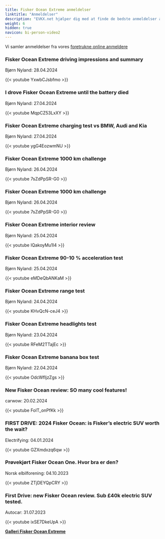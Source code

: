 ```yaml
---
title: Fisker Ocean Extreme anmeldelser
linktitle: "Anmeldelser"
description: "EVKX.net hjælper dig med at finde de bedste anmeldelser af denne model."
weight: 6
hidden: true
navicon: bi-person-video2
---
```

Vi samler anmeldelser fra vores [foretrukne online anmeldere](../../../../../guides/evreviewers/)

<div class="container text-center shadow p-2 pe-4 mb-5 bg-body-tertiary rounded border">
<h3>Fisker Ocean Extreme driving impressions and summary</h3>
<p>Bjørn Nyland: 28.04.2024</p>

{{< youtube YxwbCJsbfmo >}}

</div>
<div class="container text-center shadow p-2 pe-4 mb-5 bg-body-tertiary rounded border">
<h3>I drove Fisker Ocean Extreme until the battery died</h3>
<p>Bjørn Nyland: 27.04.2024</p>

{{< youtube MqpCZ53LxXY >}}

</div>
<div class="container text-center shadow p-2 pe-4 mb-5 bg-body-tertiary rounded border">
<h3>Fisker Ocean Extreme charging test vs BMW, Audi and Kia</h3>
<p>Bjørn Nyland: 27.04.2024</p>

{{< youtube ygG4EozwmNU >}}

</div>
<div class="container text-center shadow p-2 pe-4 mb-5 bg-body-tertiary rounded border">
<h3>Fisker Ocean Extreme 1000 km challenge</h3>
<p>Bjørn Nyland: 26.04.2024</p>

{{< youtube 7sZdPpSR-G0 >}}

</div>
<div class="container text-center shadow p-2 pe-4 mb-5 bg-body-tertiary rounded border">
<h3>Fisker Ocean Extreme 1000 km challenge</h3>
<p>Bjørn Nyland: 26.04.2024</p>

{{< youtube 7sZdPpSR-G0 >}}

</div>
<div class="container text-center shadow p-2 pe-4 mb-5 bg-body-tertiary rounded border">
<h3>Fisker Ocean Extreme interior review</h3>
<p>Bjørn Nyland: 25.04.2024</p>

{{< youtube IQakoyMu1I4 >}}

</div>
<div class="container text-center shadow p-2 pe-4 mb-5 bg-body-tertiary rounded border">
<h3>Fisker Ocean Extreme 90-10 % acceleration test</h3>
<p>Bjørn Nyland: 25.04.2024</p>

{{< youtube eMDeQbANKaM >}}

</div>
<div class="container text-center shadow p-2 pe-4 mb-5 bg-body-tertiary rounded border">
<h3>Fisker Ocean Extreme range test</h3>
<p>Bjørn Nyland: 24.04.2024</p>

{{< youtube KHvQcN-ceJ4 >}}

</div>
<div class="container text-center shadow p-2 pe-4 mb-5 bg-body-tertiary rounded border">
<h3>Fisker Ocean Extreme headlights test</h3>
<p>Bjørn Nyland: 23.04.2024</p>

{{< youtube RFeM2TTajEc >}}

</div>
<div class="container text-center shadow p-2 pe-4 mb-5 bg-body-tertiary rounded border">
<h3>Fisker Ocean Extreme banana box test</h3>
<p>Bjørn Nyland: 22.04.2024</p>

{{< youtube OdcWfIjzZgs >}}

</div>
<div class="container text-center shadow p-2 pe-4 mb-5 bg-body-tertiary rounded border">
<h3>New Fisker Ocean review: SO many cool features!</h3>
<p>carwow: 20.02.2024</p>

{{< youtube FoIT_onPfKk >}}

</div>
<div class="container text-center shadow p-2 pe-4 mb-5 bg-body-tertiary rounded border">
<h3>FIRST DRIVE: 2024 Fisker Ocean: is Fisker’s electric SUV worth the wait?</h3>
<p>Electrifying: 04.01.2024</p>

{{< youtube GZXmdxzq6qw >}}

</div>
<div class="container text-center shadow p-2 pe-4 mb-5 bg-body-tertiary rounded border">
<h3>Prøvekjørt Fisker Ocean One. Hvor bra er den?</h3>
<p>Norsk elbilforening: 04.10.2023</p>

{{< youtube ZTjDEYQpCRY >}}

</div>
<div class="container text-center shadow p-2 pe-4 mb-5 bg-body-tertiary rounded border">
<h3>First Drive: new Fisker Ocean review. Sub £40k electric SUV tested.</h3>
<p>Autocar: 31.07.2023</p>

{{< youtube ixSE7DkeUpA >}}

</div>
<div class="mt-3 mb-3">
<a href="../gallery/" class="text-decoration-none text-black">
<strong><i class="bi-arrow-left"></i>Galleri  </strong>
</a>
<a href="../" class="text-decoration-none text-black float-end">
<strong>Fisker Ocean Extreme <i class="bi-arrow-right"></i></strong>
</a>
</div>
